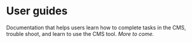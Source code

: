 # User guides

Documentation that helps users learn how to complete tasks in the CMS, trouble shoot, and learn to use the CMS tool.
*More to come.*
